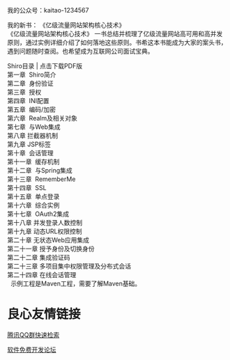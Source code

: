  我的公众号：kaitao-1234567 
   

 我的新书： 《亿级流量网站架构核心技术》  
 《亿级流量网站架构核心技术》 一书总结并梳理了亿级流量网站高可用和高并发原则，通过实例详细介绍了如何落地这些原则。书希这本书能成为大家的案头书，遇到问题随时查阅。也希望成为互联网公司面试宝典。
   


  Shiro目录  |  点击下载PDF版  
  第一章&nbsp; Shiro简介  
  第二章&nbsp; 身份验证  
  第三章&nbsp; 授权  
  第四章&nbsp; INI配置  
  第五章&nbsp; 编码/加密  
  第六章&nbsp; Realm及相关对象  
  第七章&nbsp; 与Web集成  
  第八章 拦截器机制  
  第九章 JSP标签  
  第十章&nbsp; 会话管理  
  第十一章&nbsp; 缓存机制  
  第十二章&nbsp; 与Spring集成  
  第十三章&nbsp; RememberMe  
  第十四章&nbsp; SSL  
  第十五章&nbsp; 单点登录  
  第十六章&nbsp; 综合实例  
  第十七章&nbsp; OAuth2集成  
  第十八章 并发登录人数控制  
  第十九章 动态URL权限控制  
  第二十章 无状态Web应用集成  
  第二十一章 授予身份及切换身份  
  第二十二章 集成验证码  
  第二十三章 多项目集中权限管理及分布式会话  
  第二十四章 在线会话管理  
 &nbsp; 
 示例工程是Maven工程，需要了解Maven基础。 


 # 良心友情链接

[腾讯QQ群快速检索](http://u.720life.cn/s/8cf73f7c)

[软件免费开发论坛](http://u.720life.cn/s/bbb01dc0)